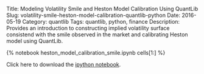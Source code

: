 Title: Modeling Volatility Smile and Heston Model Calibration Using QuantLib
Slug: volatility-smile-heston-model-calibration-quantlib-python
Date: 2016-05-19
Category: quantlib
Tags: quantlib, python, finance
Description: Provides an introduction to constructing implied volatility surface consistend with the smile observed in the market and calibrating Heston model using QuantLib.

{% notebook  heston_model_calibration_smile.ipynb cells[1:]  %}

Click here to download the [ipython notebook](/extra/notebooks/heston_model_calibration_smile.ipynb).
